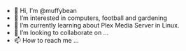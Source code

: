 - 👋 Hi, I’m @muffybean
- 👀 I’m interested in computers, football and gardening
- 🌱 I’m currently learning about Plex Media Server in Linux.
- 💞️ I’m looking to collaborate on ...
- 📫 How to reach me ...

<!---
muffybean/muffybean is a ✨ special ✨ repository because its `README.md` (this file) appears on your GitHub profile.
You can click the Preview link to take a look at your changes.
--->
